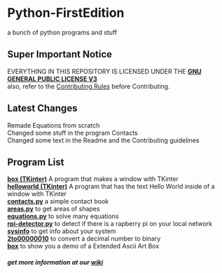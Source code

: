 # Python-FirstEdition
a bunch of python programs and stuff  

## Super Important Notice
EVERYTHING IN THIS REPOSITORY IS LICENSED UNDER THE [**GNU GENERAL PUBLIC LICENSE V3**](LICENSE)  
also, refer to the [Contributing Rules](docs/CONTRIBUTING.md) before Contributing.  

## Latest Changes
Remade Equations from scratch  
Changed some stuff in the program Contacts  
Changed some text in the Readme and the Contributing guidelines

## Program List
[**box (TKinter)**](PyPrograms/tkinter/box) A program that makes a window with TKinter  
[**helloworld (TKinter)**](PyPrograms/tkinter/helloworld) A program that has the text Hello World inside of a window with TKinter  
[**contacts.py**](PyPrograms/contacts) a simple contact book  
[**areas.py**](PyPrograms/areas) to get areas of shapes  
[**equations.py**](PyPrograms/equations) to solve many equations  
[**rpi-detector.py**](PyPrograms/raspberry-pi-detector) to detect if there is a rapberry pi on your local network  
[**sysinfo**](PyPrograms/sysinfo) to get info about your system  
[**2to00000010**](PyPrograms/2to00000010) to convert a decimal number to binary  
[**box**](PyPrograms/box) to show you a demo of a Extended Ascii Art Box  


##### get more information at our [wiki](https://github.com/JymPatel/Python3-FirstEdition/wiki)
